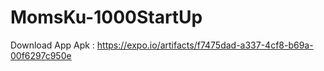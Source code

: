 # MomsKu-1000StartUp

Download App Apk : <a>https://expo.io/artifacts/f7475dad-a337-4cf8-b69a-00f6297c950e<a/>
